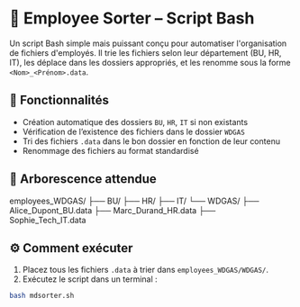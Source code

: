 # 🔀 Employee Sorter – Script Bash

Un script Bash simple mais puissant conçu pour automatiser l'organisation de fichiers d'employés. Il trie les fichiers selon leur département (BU, HR, IT), les déplace dans les dossiers appropriés, et les renomme sous la forme `<Nom>_<Prénom>.data`.

## 📁 Fonctionnalités

- Création automatique des dossiers `BU`, `HR`, `IT` si non existants
- Vérification de l’existence des fichiers dans le dossier `WDGAS`
- Tri des fichiers `.data` dans le bon dossier en fonction de leur contenu
- Renommage des fichiers au format standardisé

## 📌 Arborescence attendue
employees_WDGAS/
├── BU/
├── HR/
├── IT/
└── WDGAS/
├── Alice_Dupont_BU.data
├── Marc_Durand_HR.data
├── Sophie_Tech_IT.data

## ⚙️ Comment exécuter

1. Placez tous les fichiers `.data` à trier dans `employees_WDGAS/WDGAS/`.
2. Exécutez le script dans un terminal :

```bash
bash mdsorter.sh
